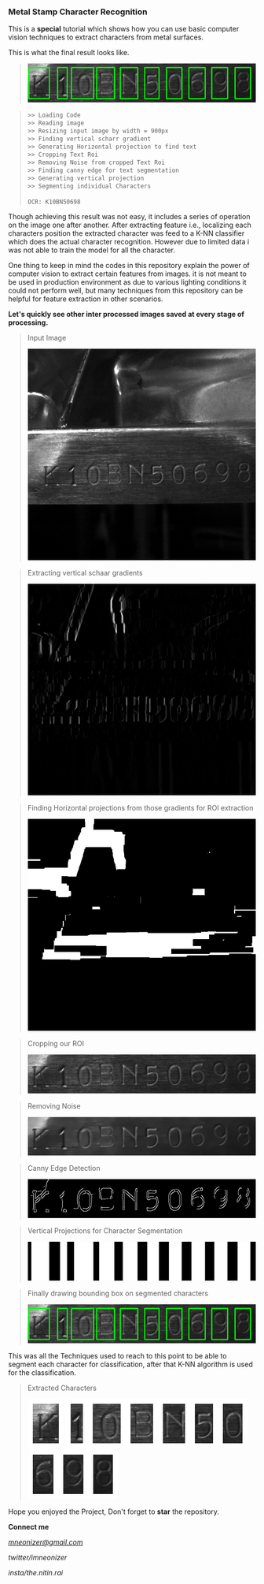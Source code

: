 ### Metal Stamp Character Recognition

This is a **special** tutorial which shows how you can use basic computer vision techniques to extract characters from metal surfaces.

This is what the final result looks like.

> ![metal ocr](temp_photos/8.segmented_text.png)

> ````
> >> Loading Code
> >> Reading image
> >> Resizing input image by width = 900px
> >> Finding vertical scharr gradient
> >> Generating Horizontal projection to find text
> >> Cropping Text Roi
> >> Removing Noise from cropped Text Roi
> >> Finding canny edge for text segmentation
> >> Generating vertical projection
> >> Segmenting individual Characters
> 
> OCR: K10BN50698
> ````

Though achieving this result was not easy, it includes a series of operation on the image one after another. After extracting feature i.e., localizing each characters position the extracted character was feed to a K-NN classifier which does the actual character recognition. However due to limited data i was not able to train the model for all the character.

One thing to keep in mind the codes in this repository explain the power of computer vision to extract certain features from images. it is not meant to be used in production environment as due to various lighting conditions it could not perform well, but many techniques from this repository can be helpful for feature extraction in other scenarios.

**Let's quickly see other inter processed images saved at every stage of processing.**

> Input Image
>
> ![resized](temp_photos/1.input_resized.png)

> Extracting vertical schaar gradients
>
> ![](temp_photos/2.input_vertical_scharr_gradient.png)

> Finding Horizontal projections from those gradients for ROI extraction
>
> ![](temp_photos/3.input_Horizontal_projection.png)

> Cropping our ROI
>
> ![](temp_photos/4.cropped.png)

> Removing Noise
>
> ![](temp_photos/5.cropped_denoise.png)

> Canny Edge Detection
>
> ![](temp_photos/6.cropped_canny_edge.png)

> Vertical Projections for Character Segmentation
>
> ![](temp_photos/7.cropped_vertical_projection.png)

> Finally drawing bounding box on segmented characters
>
> ![](temp_photos/8.segmented_text.png)

This was all the Techniques used to reach to this point to be able to segment each character for classification, after that K-NN algorithm is used for the classification.

> Extracted Characters
>
> ![](temp_photos/segments/1.png) ![](temp_photos/segments/2.png)![](temp_photos/segments/3.png)![](temp_photos/segments/4.png)![](temp_photos/segments/5.png)![](temp_photos/segments/6.png)![](temp_photos/segments/7.png)![](temp_photos/segments/8.png)![](temp_photos/segments/9.png)![](temp_photos/segments/10.png)

Hope you enjoyed the Project, Don't forget to **star** the repository.

**Connect me**

*mneonizer@gmail.com*

*twitter/imneonizer*

*insta/the.nitin.rai*